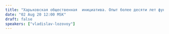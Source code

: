 ```yaml
---
title: "Харьковская общественная  инициатива. Опыт более десяти лет функционирования (ч.3)"
date: "02 Aug 20 12:00 MSK"
draft: false
speakers: ["vladislav-lozovoy"]
---
```

